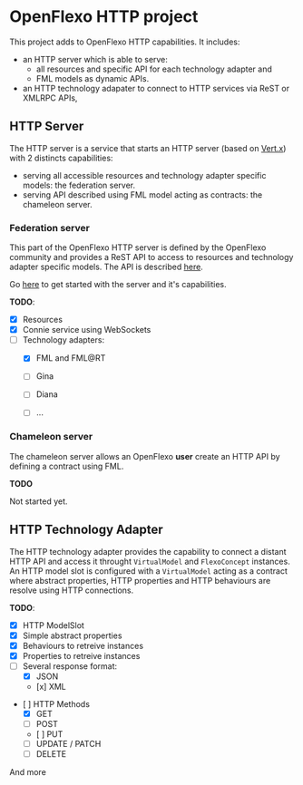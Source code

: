 # OpenFlexo HTTP project

This project adds to OpenFlexo HTTP capabilities. It includes:

- an HTTP server which is able to serve:
	- all resources and specific API for each technology adapter and
	- FML models as dynamic APIs.
- an HTTP technology adapater to connect to HTTP services via ReST or XMLRPC APIs,
 
## HTTP Server

The HTTP server is a service that starts an HTTP server (based on [Vert.x](http://vertx.io)) with 2 distincts capabilities:

 - serving all accessible resources and technology adapter specific models: the federation server.
 - serving API described using FML model acting as contracts: the chameleon server.
  
### Federation server
 
This part of the OpenFlexo HTTP server is defined by the OpenFlexo community and provides a ReST API to access to resources and technology adapter specific models. The API is described [here](src/site/API.md).

Go [here](src/site/GettingStarted.md) to get started with the server and it's capabilities.

**TODO**:
 
 - [x] Resources
 - [x] Connie service using WebSockets
 - [ ] Technology adapters: 
   - [x] FML and FML@RT
   - [ ] Gina
   - [ ] Diana
   - [ ] ...
 

### Chameleon server

The chameleon server allows an OpenFlexo **user** create an HTTP API by defining a contract using FML.

**TODO**

Not started yet.

## HTTP Technology Adapter

The HTTP technology adapter provides the capability to connect a distant HTTP API and access it throught `VirtualModel` and `FlexoConcept` instances. An HTTP model slot is configured with a `VirtualModel` acting as a contract where abstract properties, HTTP properties and HTTP behaviours are resolve using HTTP connections.

**TODO**:

 - [x] HTTP ModelSlot
 - [x] Simple abstract properties
 - [x] Behaviours to retreive instances
 - [x] Properties to retreive instances 
 - [ ] Several response format:
   - [x] JSON
   - [x] XML
- [ ] HTTP Methods
  - [x] GET
  - [ ] POST
  - [ ] PUT
  - [ ] UPDATE / PATCH
  - [ ] DELETE

And more

